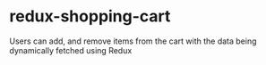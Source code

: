 # redux-shopping-cart
Users can add, and remove items from the cart with the data being dynamically fetched using Redux
